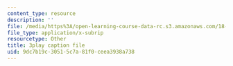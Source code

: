 ```yaml
---
content_type: resource
description: ''
file: /media/https%3A/open-learning-course-data-rc.s3.amazonaws.com/18-06sc-linear-algebra-fall-2011/9dc7b19c30515c7a81f0ceea3938a738_t-n4a18AW08.vtt
file_type: application/x-subrip
resourcetype: Other
title: 3play caption file
uid: 9dc7b19c-3051-5c7a-81f0-ceea3938a738
---
```


